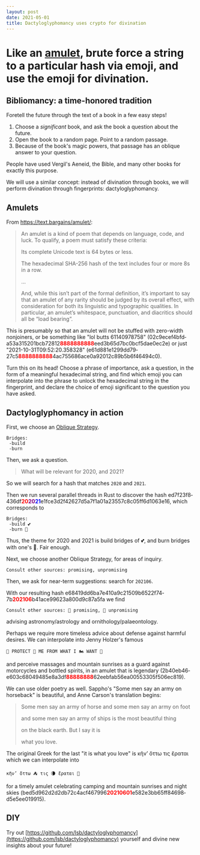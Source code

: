 ```yaml
---
layout: post
date: 2021-05-01
title: Dactyloglyphomancy uses crypto for divination
---
```


# Like an [amulet](https://text.bargains/amulet/), brute force a string to a particular hash via emoji, and use the emoji for divination.

## Bibliomancy: a time-honored tradition

Foretell the future through the text of a book in a few easy steps!

1. Choose a _significant_ book, and ask the book a question about the future.
2. Open the book to a random page. Point to a random passage.
3. Because of the book's magic powers, that passage has an oblique answer to your question.

People have used Vergil's Aeneid, the Bible, and many other books for exactly this purpose.

We will use a similar concept: instead of divination through books, we will perform divination through fingerprints: dactyloglyphomancy.

## Amulets

From https://text.bargains/amulet/:

> An amulet is a kind of poem that depends on language, code, and luck. To qualify, a poem must satisfy these criteria:
>
> Its complete Unicode text is 64 bytes or less.
>
> The hexadecimal SHA-256 hash of the text includes four or more 8s in a row.
>
> …
>
> And, while this isn’t part of the formal definition, it’s important to say that an amulet of any rarity should be judged by its overall effect, with consideration for both its linguistic and typographic qualities. In particular, an amulet’s whitespace, punctuation, and diacritics should all be “load bearing”.

This is presumably so that an amulet will not be stuffed with zero-width nonjoiners, or be something like "lol butts 61140978758" (02c9­ecef­4bfd­a53a­3152­01bc­b728­12<span style="font-weight:bold;color:red">8888888888</span>eed3­b65d­7bc0­bcf5­dae0­ec2e) or just "2021-10-31T09:52:20.358328" (e61d­881e­1299­dd79­27c5<span style="font-weight:bold;color:red">8888888888</span>4ac755­686a­ce0a­9201­2c89­b5b6­f464­94c0).

Turn this on its head! Choose a phrase of importance, ask a question, in the form of a meaningful hexadecimal string, and find which emoji you can interpolate into the phrase to unlock the hexadecimal string in the fingerprint, and declare the choice of emoji significant to the question you have asked.

## Dactyloglyphomancy in action

First, we choose an [Oblique Strategy](https://en.wikipedia.org/wiki/Oblique_Strategies).

```
Bridges:
 -build
 -burn
```

Then, we ask a question.

> What will be relevant for 2020, and 2021?

So we will search for a hash that matches `2020` and `2021`.

Then we run several parallel threads in Rust to discover the hash ed7f­23f8­436d­f<span style="font-weight:bold"><span style="color: red">20</span><span style="color:purple">20</span><span style="color:blue">21</span></span>e­1fce­3d2f­4262­7d5a­7f1a­01a2­3557­c8c0­5ff6­d106­3e16, which corresponds to

```
Bridges:
 -build 💕
 -burn 📱
```

Thus, the theme for 2020 and 2021 is build bridges of 💕, and burn bridges with one's 📱. Fair enough.

Next, we choose another Oblique Strategy, for areas of inquiry.

```
Consult other sources: promising, unpromising
```

Then, we ask for near-term suggestions: search for `202106`.

With our resulting hash e684­19dd­6ba7­e410­a9c2­1509­b652­2f74­7b<span style="font-weight:bold;color:red">202106</span>b41a­ce99­623a­800d­9c87­a5fa we find

```
Consult other sources: 🔭 promising, 🦖 unpromising
```

advising astronomy/astrology and ornithology/palaeontology.

Perhaps we require more timeless advice about defense against harmful desires. We can interpolate into Jenny Holzer's famous

```
💆 PROTECT 🌄 ME FROM WHAT I 🏍 WANT 🧞
```

and perceive massages and mountain sunrises as a guard against motorcycles and bottled spirits, in an amulet that is legendary (2b40­eb46­e603­c680­4948­5e8a­3df<span style="font-weight:bold;color:red">88888888</span>6­2eeb­fab5­6ea0­0553­305f­506e­c819).

We can use older poetry as well. Sappho's "Some men say an army on horseback" is beautiful, and Anne Carson's translation begins:

> Some men say an army of horse and some men say an army on foot
>
> and some men say an army of ships is the most beautiful thing
>
> on the black earth. But I say it is
>
> what you love.

The original Greek for the last "it is what you love" is κῆν’ ὄττω τις ἔραται which we can interpolate into

```
κῆν’ ὄττω ⛺ τις 🌘 ἔραται 🌄
```

for a timely amulet celebrating camping and mountain sunrises and night skies (bed5­d962­d2d2­db72­c4ac­f467­996<span style="font-weight:bold;color:red">20210601</span>e582e­3bb6­5ff8­4698­d5e5­ee01­9915).

## DIY

Try out [https://github.com/lsb/dactyloglyphomancy](https://github.com/lsb/dactyloglyphomancy) yourself and divine new insights about your future!


